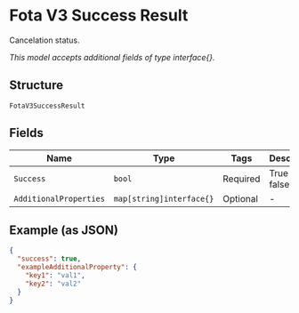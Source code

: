 
# Fota V3 Success Result

Cancelation status.

*This model accepts additional fields of type interface{}.*

## Structure

`FotaV3SuccessResult`

## Fields

| Name | Type | Tags | Description |
|  --- | --- | --- | --- |
| `Success` | `bool` | Required | True or false. |
| `AdditionalProperties` | `map[string]interface{}` | Optional | - |

## Example (as JSON)

```json
{
  "success": true,
  "exampleAdditionalProperty": {
    "key1": "val1",
    "key2": "val2"
  }
}
```

